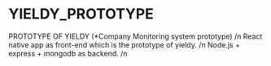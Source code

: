 # YIELDY_PROTOTYPE
PROTOTYPE OF YIELDY (*Company Monitoring system prototype) /n
React native app as front-end which is the prototype of yieldy. /n
Node.js + express + mongodb as backend. /n
